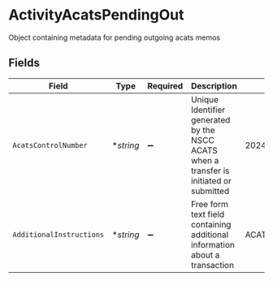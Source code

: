 # ActivityAcatsPendingOut

Object containing metadata for pending outgoing acats memos


## Fields

| Field                                                                                   | Type                                                                                    | Required                                                                                | Description                                                                             | Example                                                                                 |
| --------------------------------------------------------------------------------------- | --------------------------------------------------------------------------------------- | --------------------------------------------------------------------------------------- | --------------------------------------------------------------------------------------- | --------------------------------------------------------------------------------------- |
| `AcatsControlNumber`                                                                    | **string*                                                                               | :heavy_minus_sign:                                                                      | Unique Identifier generated by the NSCC ACATS when a transfer is initiated or submitted | 20240360002172                                                                          |
| `AdditionalInstructions`                                                                | **string*                                                                               | :heavy_minus_sign:                                                                      | Free form text field containing additional information about a transaction              | ACATS instruction                                                                       |